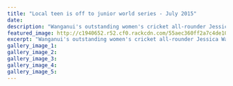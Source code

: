 ```yaml
---
title: "Local teen is off to junior world series - July 2015"
date: 
description: "Wanganui's outstanding women's cricket all-rounder Jessica Watkin has been selected in the New Zealand Under-18 Indoor women's team off to the 2015 WICF Junior World Series in Brisbane."
featured_image: http://c1940652.r52.cf0.rackcdn.com/55aec360ff2a7c4de100001c/Cricket-Jessica-Watkin-U18-Jun-World-Series-21.7.gif
excerpt: "Wanganui's outstanding women's cricket all-rounder Jessica Watkin has been selected in the New Zealand Under-18 Indoor women's team off to the 2015 WICF Junior World Series in Brisbane."
gallery_image_1: 
gallery_image_2: 
gallery_image_3: 
gallery_image_4: 
gallery_image_5: 
---
```

